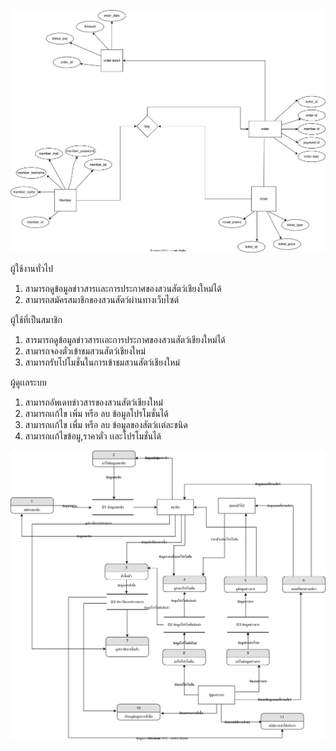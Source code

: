 ![Diagram](ER.drawio.svg)

ผู้ใช้งานทั่วไป
  1. สามารถดูข้อมูลข่าวสารเเละการประกาศของสวนสัตว์เชียงใหม่ได้ 
  2. สามารถสมัครสมาชิกของสวนสัตว์ผ่านทางเว็บไซต์ 

ผู้ใช้ที่เป็นสมาชิก 
  1. สารมารถดูข้อมูลข่าวสารเเละการประกาศของสวนสัตว์เชียงใหม่ได้ 
  2. สามารถจองตั๋วเข้าชมสวนสัตว์เชียงใหม่ 
  3. สามารถรับโปโมชั่นในการเข้าชมสวนสัตว์เชียงใหม่ 

ผู้ดูเเลระบบ 
  1. สามารถอัพเดทข่าวสารของสวนสัตว์เชียงใหม่ 
  2. สามารถเเก้ไข เพิ่ม หรือ ลบ ข้อมูลโปรโมชั่นได้ 
  3. สามารถเเก้ไข เพื่ม หรือ ลบ  ข้อมูลของสัตว์เเต่ละชนิด
  4. สามารถเเก้ไขข้อมู,ราคาตั๋ว เเละโปรโมชั่นได้ 

![Diagram](Kao.drawio.svg)